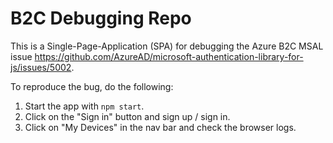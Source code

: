 # B2C Debugging Repo

This is a Single-Page-Application (SPA) for debugging the Azure B2C MSAL issue https://github.com/AzureAD/microsoft-authentication-library-for-js/issues/5002.

To reproduce the bug, do the following:

1. Start the app with `npm start`.
1. Click on the "Sign in" button and sign up / sign in.
2. Click on "My Devices" in the nav bar and check the browser logs.
